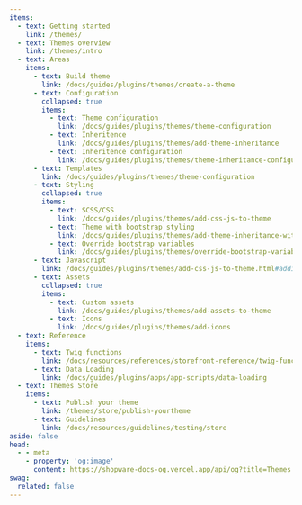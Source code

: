 ```yaml
---
items:
  - text: Getting started
    link: /themes/
  - text: Themes overview
    link: /themes/intro
  - text: Areas
    items:
      - text: Build theme
        link: /docs/guides/plugins/themes/create-a-theme
      - text: Configuration
        collapsed: true
        items:
          - text: Theme configuration
            link: /docs/guides/plugins/themes/theme-configuration    
          - text: Inheritence
            link: /docs/guides/plugins/themes/add-theme-inheritance
          - text: Inheritence configuration
            link: /docs/guides/plugins/themes/theme-inheritance-configuration
      - text: Templates
        link: /docs/guides/plugins/themes/theme-configuration
      - text: Styling
        collapsed: true
        items:
          - text: SCSS/CSS
            link: /docs/guides/plugins/themes/add-css-js-to-theme
          - text: Theme with bootstrap styling
            link: /docs/guides/plugins/themes/add-theme-inheritance-without-resources
          - text: Override bootstrap variables
            link: /docs/guides/plugins/themes/override-bootstrap-variables-in-a-theme
      - text: Javascript
        link: /docs/guides/plugins/themes/add-css-js-to-theme.html#adding-custom-scss
      - text: Assets
        collapsed: true
        items:
          - text: Custom assets
            link: /docs/guides/plugins/themes/add-assets-to-theme
          - text: Icons
            link: /docs/guides/plugins/themes/add-icons
  - text: Reference
    items:
      - text: Twig functions
        link: /docs/resources/references/storefront-reference/twig-function-reference
      - text: Data Loading
        link: /docs/guides/plugins/apps/app-scripts/data-loading
  - text: Themes Store
    items:
      - text: Publish your theme
        link: /themes/store/publish-yourtheme
      - text: Guidelines
        link: /docs/resources/guidelines/testing/store
aside: false
head:
  - - meta
    - property: 'og:image'
      content: https://shopware-docs-og.vercel.app/api/og?title=Themes
swag:
  related: false
---
```


<SwagLanding image="/landing/themes.png">
    <template #title>Craft beautiful themes that inspire</template>
    <template #description>
        <p>Themes allow merchants to transport their brand and identity. They are the way they present their products and services. Create a theme and sell it in the store so that merchants can use it in their stores.</p>
        <p>Shopware's theme system is based on twig and an inheritance mechanism, so you can write individual themes without breaking Shopware's core functionalities.</p>
    </template>
    <template #ctas>
        <PageRef page="/docs/guides/plugins/themes/theme-base-guide.html" title="Start building a theme" />
    </template>
    <template #exposed>
        <SwagLandingCardList>
            <template #title>Starter guides</template>
            <template #description>
                Here is a handful of tutorials to follow along that make you familiar with some of our concepts:
            </template>
            <template #cards>
                <SwagLandingCard page="/docs/guides/plugins/themes/theme-configuration">
                    <template #title>Theme configuration</template>
                    <template #sub>Add options to your theme, so merchants can customize it to their needs.</template>
                </SwagLandingCard>
                <SwagLandingCard page="/docs/guides/plugins/themes/add-assets-to-theme">
                    <template #title>Add custom assets</template>
                    <template #sub>Learn how to add custom styles, scripts, and assets to your theme.</template>
                </SwagLandingCard>
                <SwagLandingCard page="/docs/guides/plugins/themes/add-theme-inheritance">
                    <template #title>Theme inheritance</template>
                    <template #sub>Build a family of themes that inherit from each other, so you can focus on building a solid foundation for all your custom projects.</template>
                </SwagLandingCard>
            </template>
        </SwagLandingCardList>
    </template>
</SwagLanding>